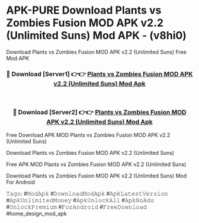# APK-PURE Download Plants vs Zombies Fusion MOD APK v2.2 (Unlimited Suns) Mod APK - (v8hi0)
Download Plants vs Zombies Fusion MOD APK v2.2 (Unlimited Suns) Free Mod APK

<div align="center">
<h3>🔴 Download [Server1] 👉👉 <a href="https://apk-comot.site?title=Plants_vs_Zombies_Fusion_MOD_APK_v2.2_(Unlimited_Suns)">Plants vs Zombies Fusion MOD APK v2.2 (Unlimited Suns) Mod Apk</a></h3><br>

<h3>🔴 Download [Server2] 👉👉 <a href="https://apk-comot.site?title=Plants_vs_Zombies_Fusion_MOD_APK_v2.2_(Unlimited_Suns)">Plants vs Zombies Fusion MOD APK v2.2 (Unlimited Suns) Mod Apk</a></h3>
</div>


Free Download APK MOD Plants vs Zombies Fusion MOD APK v2.2 (Unlimited Suns)

Download Plants vs Zombies Fusion MOD APK v2.2 (Unlimited Suns) 

Free APK MOD Plants vs Zombies Fusion MOD APK v2.2 (Unlimited Suns) 

Download Plants vs Zombies Fusion MOD APK v2.2 (Unlimited Suns) Mod For Android

𝚃𝚊𝚐𝚜: #𝙼𝚘𝚍𝙰𝚙𝚔 #𝙳𝚘𝚠𝚗𝚕𝚘𝚊𝚍𝙼𝚘𝚍𝙰𝚙𝚔 #𝙰𝚙𝚔𝙻𝚊𝚝𝚎𝚜𝚝𝚅𝚎𝚛𝚜𝚒𝚘𝚗 #𝙰𝚙𝚔𝚄𝚗𝚕𝚒𝚖𝚒𝚝𝚎𝚍𝙼𝚘𝚗𝚎𝚢 #𝙰𝚙𝚔𝚄𝚗𝚕𝚘𝚌𝚔𝙰𝚕𝚕 #𝙰𝚙𝚔𝙽𝚘𝙰𝚍𝚜 #𝚄𝚗𝚕𝚘𝚌𝚔𝙿𝚛𝚎𝚖𝚒𝚞𝚖 #𝙵𝚘𝚛𝙰𝚗𝚍𝚛𝚘𝚒𝚍 #𝙵𝚛𝚎𝚎𝙳𝚘𝚠𝚗𝚕𝚘𝚊𝚍 #home_design_mod_apk